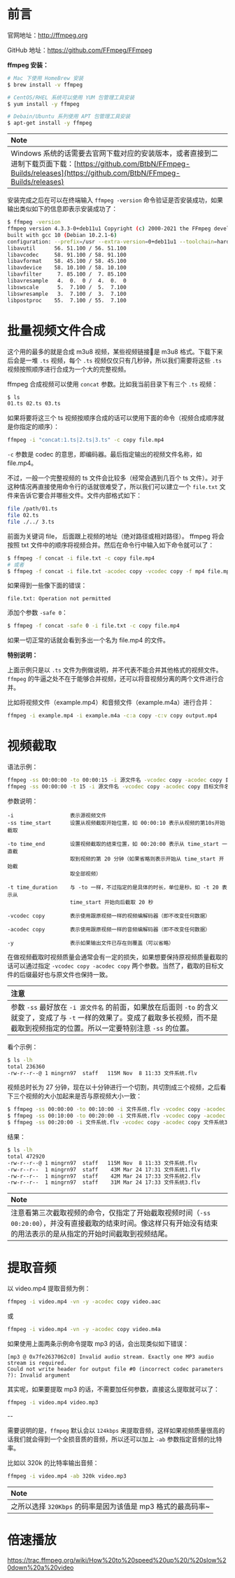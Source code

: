 # 前言

官网地址：http://ffmpeg.org

GitHub 地址：https://github.com/FFmpeg/FFmpeg

**ffmpeg 安装：**

```bash
# Mac 下使用 HomeBrew 安装
$ brew install -v ffmpeg

# CentOS/RHEL 系统可以使用 YUM 包管理工具安装
$ yum install -y ffmpeg

# Debain/Ubuntu 系列使用 APT 包管理工具安装
$ apt-get install -y ffmpeg
```

|**Note**|
|:-------|
|Windows 系统的话需要去官网下载对应的安装版本，或者直接到二进制下载页面下载：[https://github.com/BtbN/FFmpeg-Builds/releases](https://github.com/BtbN/FFmpeg-Builds/releases)|


安装完成之后在可以在终端输入 `ffmpeg -version` 命令验证是否安装成功，如果输出类似如下的信息即表示安装成功了：

```bash
$ ffmpeg -version
ffmpeg version 4.3.3-0+deb11u1 Copyright (c) 2000-2021 the FFmpeg developers
built with gcc 10 (Debian 10.2.1-6)
configuration: --prefix=/usr --extra-version=0+deb11u1 --toolchain=hardened --libdir=/usr/lib/x86_64-linux-gnu --incdir=/usr/include/x86_64-linux-gnu --arch=amd64 --enable-gpl --disable-stripping --enable-avresample --disable-filter=resample --enable-gnutls --enable-ladspa --enable-libaom --enable-libass --enable-libbluray --enable-libbs2b --enable-libcaca --enable-libcdio --enable-libcodec2 --enable-libdav1d --enable-libflite --enable-libfontconfig --enable-libfreetype --enable-libfribidi --enable-libgme --enable-libgsm --enable-libjack --enable-libmp3lame --enable-libmysofa --enable-libopenjpeg --enable-libopenmpt --enable-libopus --enable-libpulse --enable-librabbitmq --enable-librsvg --enable-librubberband --enable-libshine --enable-libsnappy --enable-libsoxr --enable-libspeex --enable-libsrt --enable-libssh --enable-libtheora --enable-libtwolame --enable-libvidstab --enable-libvorbis --enable-libvpx --enable-libwavpack --enable-libwebp --enable-libx265 --enable-libxml2 --enable-libxvid --enable-libzmq --enable-libzvbi --enable-lv2 --enable-omx --enable-openal --enable-opencl --enable-opengl --enable-sdl2 --enable-pocketsphinx --enable-libmfx --enable-libdc1394 --enable-libdrm --enable-libiec61883 --enable-chromaprint --enable-frei0r --enable-libx264 --enable-shared
libavutil      56. 51.100 / 56. 51.100
libavcodec     58. 91.100 / 58. 91.100
libavformat    58. 45.100 / 58. 45.100
libavdevice    58. 10.100 / 58. 10.100
libavfilter     7. 85.100 /  7. 85.100
libavresample   4.  0.  0 /  4.  0.  0
libswscale      5.  7.100 /  5.  7.100
libswresample   3.  7.100 /  3.  7.100
libpostproc    55.  7.100 / 55.  7.100
```


# 批量视频文件合成

这个用的最多的就是合成 m3u8 视频，某些视频链接🔗是 m3u8 格式。下载下来后会是一堆 `.ts` 视频，每个 `.ts` 视频仅仅只有几秒钟，所以我们需要将这些 `.ts` 视频按照顺序进行合成为一个大的完整视频。

ffmpeg 合成视频可以使用 `concat` 参数。比如我当前目录下有三个 `.ts` 视频：

```bash
$ ls
01.ts 02.ts 03.ts
```

如果将要将这三个 ts 视频按顺序合成的话可以使用下面的命令（视频合成顺序就是你指定的顺序）：

```bash
ffmpeg -i "concat:1.ts|2.ts|3.ts" -c copy file.mp4
```

`-c` 参数是 codec 的意思，即编码器。最后指定输出的视频文件名称，如 file.mp4。

不过，一般一个完整视频的 ts 文件会比较多（经常会遇到几百个 ts 文件）。对于这种情况再直接使用命令行的话就很难受了，所以我们可以建立一个 `file.txt` 文件来告诉它要合并哪些文件。文件内部格式如下：

```bash
file /path/01.ts
file 02.ts
file ./../ 3.ts
```

前面为关键词 file， 后面跟上视频的地址（绝对路径或相对路径）。 ffmpeg 将会按照 txt 文件中的顺序将视频合并。然后在命令行中输入如下命令就可以了：

```bash
$ ffmpeg -f concat -i file.txt -c copy file.mp4
# 或者
$ ffmpeg -f concat -i file.txt -acodec copy -vcodec copy -f mp4 file.mp4
```

如果得到一些像下面的错误：

```log
file.txt: Operation not permitted
```

添加个参数 `-safe 0`：

```bash
$ ffmpeg -f concat -safe 0 -i file.txt -c copy file.mp4
```

如果一切正常的话就会看到多出一个名为 file.mp4 的文件。

**特别说明：**

上面示例只是以 `.ts` 文件为例做说明，并不代表不能合并其他格式的视频文件。`ffmpeg` 的牛逼之处不在于能够合并视频，还可以将音视频分离的两个文件进行合并。

比如将视频文件（example.mp4）和音频文件（example.m4a）进行合并：

```bash
ffmpeg -i example.mp4 -i example.m4a -c:a copy -c:v copy output.mp4
```


# 视频截取

语法示例：

```bash
ffmpeg -ss 00:00:00 -to 00:00:15 -i 源文件名 -vcodec copy -acodec copy 目标文件名 -y
ffmpeg -ss 00:00:00 -t 15 -i 源文件名 -vcodec copy -acodec copy 目标文件名 -y
```

参数说明：

```log
-i                  表示源视频文件
-ss time_start      设置从视频截取开始位置，如 00:00:10 表示从视频的第10s开始截取

-to time_end        设置视频截取的结束位置，如 00:20:00 表示从 time_start 一直截
                    取到视频的第 20 分钟（如果省略则表示开始从 time_start 开始截
                    取全部视频）

-t time_duration    与 -to 一样，不过指定的是具体的时长，单位是秒。如 -t 20 表示从
                    time_start 开始向后截取 20 秒

-vcodec copy        表示使用跟原视频一样的视频编解码器（即不改变任何数据）

-acodec copy        表示使用跟原视频一样的音频编解码器（即不改变任何数据）

-y                  表示如果输出文件已存在则覆盖（可以省略）
```

在做视频截取时视频质量会通常会有一定的损失，如果想要保持原视频质量截取的话可以通过指定 `-vcodec copy -acodec copy` 两个参数。当然了，截取的目标文件的后缀最好也与原文件也保持一致。

|**注意**|
|:-------|
|参数 `-ss` 最好放在 `-i 源文件名` 的前面，如果放在后面则 `-to` 的含义就变了，变成了与 `-t` 一样的效果了。变成了截取多长视频，而不是截取到视频指定的位置。所以一定要特别注意 `-ss` 的位置。|

看个示例：

```bash
$ ls -lh
total 236360
-rw-r--r--@ 1 mingrn97  staff   115M Nov  8 11:33 文件系统.flv
```

视频总时长为 27 分钟，现在以十分钟进行一个切割，共切割成三个视频，之后看下三个视频的大小加起来是否与原视频大小一致：

```bash
$ ffmpeg -ss 00:00:00 -to 00:10:00 -i 文件系统.flv -vcodec copy -acodec copy 文件系统1.flv
$ ffmpeg -ss 00:10:00 -to 00:20:00 -i 文件系统.flv -vcodec copy -acodec copy 文件系统2.flv
$ ffmpeg -ss 00:20:00 -i 文件系统.flv -vcodec copy -acodec copy 文件系统3.flv
```

结果：

```bash
$ ls -lh
total 472920
-rw-r--r--@ 1 mingrn97  staff   115M Nov  8 11:33 文件系统.flv
-rw-r--r--  1 mingrn97  staff    43M Mar 24 17:31 文件系统1.flv
-rw-r--r--  1 mingrn97  staff    42M Mar 24 17:33 文件系统2.flv
-rw-r--r--  1 mingrn97  staff    31M Mar 24 17:33 文件系统3.flv
```

|**Note**|
|:-------|
|注意看第三次截取视频的命令，仅指定了开始截取视频时间（`-ss 00:20:00`），并没有直接截取的结束时间。像这样只有开始没有结束的用法表示的是从指定的开始时间截取到视频结尾。|

# 提取音频

以 video.mp4 提取音频为例：

```bash
ffmpeg -i video.mp4 -vn -y -acodec copy video.aac
```

或

```bash
ffmpeg -i video.mp4 -vn -y -acodec copy video.m4a
```

如果使用上面两条示例命令提取 mp3 的话，会出现类似如下错误：

```log
[mp3 @ 0x7fe2637062c0] Invalid audio stream. Exactly one MP3 audio stream is required.
Could not write header for output file #0 (incorrect codec parameters ?): Invalid argument
```

其实呢，如果要提取 mp3 的话，不需要加任何参数，直接这么提取就可以了：

```bash
ffmpeg -i video.mp4 video.mp3
```

--

需要说明的是，`ffmpeg` 默认会以 `124kbps` 来提取音频，这样如果视频质量很高的话我们就会得到一个全损音质的音频，所以还可以加上 `-ab` 参数指定音频的比特率。

比如以 320k 的比特率输出音频：

```bash
ffmpeg -i video.mp4 -ab 320k video.mp3
```

|**Note**|
|:-------|
|之所以选择 `320Kbps` 的码率是因为该值是 mp3 格式的最高码率~|


# 倍速播放

https://trac.ffmpeg.org/wiki/How%20to%20speed%20up%20/%20slow%20down%20a%20video